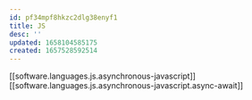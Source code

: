 ```yaml
---
id: pf34mpf8hkzc2dlg38enyf1
title: JS
desc: ''
updated: 1658104585175
created: 1657528592514
---
```


[[software.languages.js.asynchronous-javascript]]
[[software.languages.js.asynchronous-javascript.async-await]]
